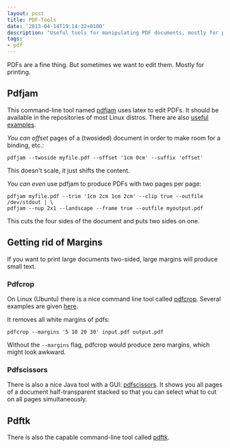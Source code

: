 ```yaml
---
layout: post
title: PDF-Tools
date: '2013-04-14T19:14:32+0100'
description: "Useful tools for manipulating PDF documents, mostly for printing. Including PDFjam, pdfcrop, pdfscissors, and pdftk"
tags:
- pdf
---
```


PDFs are a fine thing. But sometimes we want to edit them. Mostly for
printing.

## Pdfjam

This command-line tool named  [pdfjam](http://wiki.ubuntuusers.de/PDFjam)
uses latex to edit PDFs. It should be available in the repositories of
most Linux distros. There are also
[useful examples](http://www2.warwick.ac.uk/fac/sci/statistics/staff/academic-research/firth/software/pdfjam/).

*You can offset* pages of a (twosided) document in order to make room for a binding, etc.:

    pdfjam --twoside myfile.pdf --offset '1cm 0cm' --suffix 'offset'

This doesn't scale, it just shifts the content.

*You can even* use pdfjam to produce PDFs with two pages per page:

    pdfjam myfile.pdf --trim '1cm 2cm 1cm 2cm' --clip true --outfile /dev/stdout | \
    pdfjam --nup 2x1 --landscape --frame true --outfile myoutput.pdf

This cuts the four sides of the document and puts two sides on one.

## Getting rid of Margins

If you want to print large documents two-sided, large margins will
produce small text.

### Pdfcrop

On Linux (Ubuntu) there is a nice command line tool called
[pdfcrop](http://manpages.ubuntu.com/manpages/gutsy/man1/pdfcrop.1.html).
Several examples are given
[here](http://askubuntu.com/questions/124692/command-line-tool-to-crop-pdf-files).

It removes all white margins of pdfs:

    pdfcrop --margins '5 10 20 30' input.pdf output.pdf

Without the `--margins` flag, pdfcrop would produce zero margins, which
might look awkward.

### Pdfscissors

There is also a nice Java tool with a GUI:
[pdfscissors](https://sites.google.com/site/pdfscissors/). It shows you
all pages of a document half-transparent stacked so that you can select
what to cut on all pages simultaneously.



## Pdftk

There is also the capable command-line tool called
[pdftk](https://wiki.ubuntuusers.de/pdftk).

